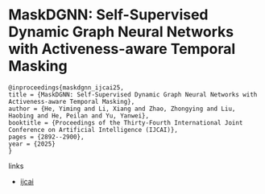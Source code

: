 # MaskDGNN: Self-Supervised Dynamic Graph Neural Networks with Activeness-aware Temporal Masking

```
@inproceedings{maskdgnn_ijcai25,
title = {MaskDGNN: Self-Supervised Dynamic Graph Neural Networks with Activeness-aware Temporal Masking},
author = {He, Yiming and Li, Xiang and Zhao, Zhongying and Liu, Haobing and He, Peilan and Yu, Yanwei},
booktitle = {Proceedings of the Thirty-Fourth International Joint Conference on Artificial Intelligence (IJCAI)},
pages = {2892--2900},
year = {2025}
}
```

links
- [ijcai](https://www.ijcai.org/proceedings/2025/322)
